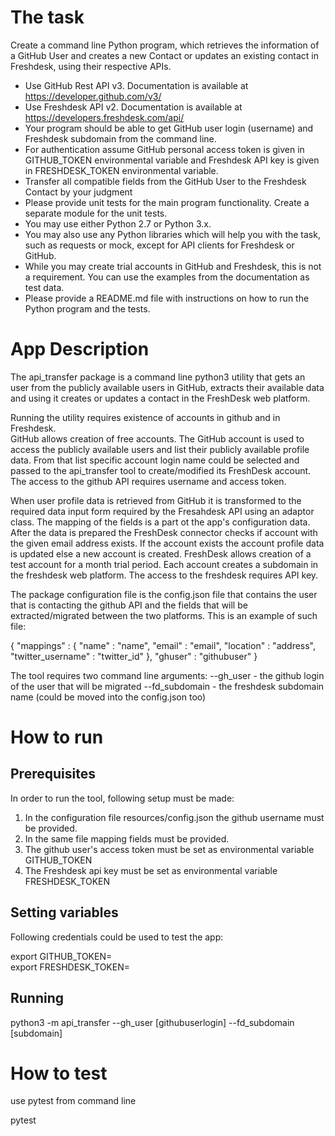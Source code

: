 # The task

Create a command line Python program, which retrieves the information of a GitHub User and creates a new Contact or updates an existing contact in Freshdesk, using their respective APIs.

- Use GitHub Rest API v3. Documentation is available at https://developer.github.com/v3/
- Use Freshdesk API v2. Documentation is available at https://developers.freshdesk.com/api/
- Your program should be able to get GitHub user login (username) and Freshdesk subdomain from the command line.
- For authentication assume GitHub personal access token is given in GITHUB_TOKEN environmental variable and Freshdesk API key is given in FRESHDESK_TOKEN environmental variable.
- Transfer all compatible fields from the GitHub User to the Freshdesk Contact by your judgment
- Please provide unit tests for the main program functionality. Create a separate module for the unit tests.
- You may use either Python 2.7 or Python 3.x.
- You may also use any Python libraries which will help you with the task, such as requests or mock, except for API clients for Freshdesk or GitHub.
- While you may create trial accounts in GitHub and Freshdesk, this is not a requirement. You can use the examples from the documentation as test data.
- Please provide a README.md file with instructions on how to run the Python program and the tests.

# App Description

The api_transfer package is a command line python3 utility that gets an user from the publicly available users in GitHub, extracts their available data and using it creates or updates a contact in the FreshDesk web platform.

Running the utility requires existence of accounts in github and in Freshdesk.  
GitHub allows creation of free accounts. The GitHub account is used to access the publicly available users and list their publicly available profile data. From that list specific account login name could be selected and passed to the api_transfer tool to create/modified its FreshDesk account. The access to the github API requires username and access token.

When user profile data is retrieved from GitHub it is transformed to the required data input form required by the Fresahdesk API using an adaptor class. The mapping of the fields is a part ot the app's configuration data.
After the data is prepared the FreshDesk connector checks if account with the given email address exists. If the account exists the account profile data is updated else a new account is created.
FreshDesk allows creation of a test account for a month trial period. Each account creates a subdomain in the freshdesk web platform. 
The access to the freshdesk requires API key.

The package configuration file is the config.json file that contains the user that is contacting the github API and the fields that will be extracted/migrated between the two platforms. This is an example of such file:


{
    "mappings" : {
        "name"              : "name",
        "email"             : "email",
        "location"          : "address",
        "twitter_username"  : "twitter_id"
    },
    "ghuser" : "githubuser"
}


The tool requires two command line arguments:
--gh_user - the github login of the user that will be migrated
--fd_subdomain - the freshdesk subdomain name (could be moved into the config.json too)

# How to run

## Prerequisites  

In order to run the tool, following setup must be made:
1. In the configuration file resources/config.json the github username must be provided.
2. In the same file mapping fields must be provided.
3. The github user's access token must be set as environmental variable GITHUB_TOKEN
4. The Freshdesk api key must be set as environmental variable FRESHDESK_TOKEN

## Setting variables

Following credentials could be used to test the app:  

export GITHUB_TOKEN=   
export FRESHDESK_TOKEN=  

## Running

python3 -m api_transfer --gh_user [githubuserlogin] --fd_subdomain [subdomain]

# How to test
use pytest from command line

pytest
